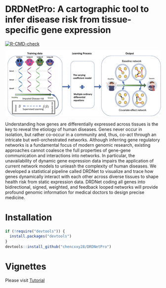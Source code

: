 # DRDNetPro: A cartographic tool to infer disease risk from tissue-specific gene expression
<!-- badges: start -->
  [![R-CMD-check](https://github.com/chencxxy28/DRDNetPro/workflows/R-CMD-check/badge.svg)](https://github.com/chencxxy28/DRDNetPro/actions)
<!-- badges: end -->


![](man/figures/workflow.png)

Understanding how genes are differentially expressed across tissues is the key to reveal the etiology of human diseases. Genes never occur in isolation, but rather co-occur in a community and, thus, co-act through an intricate but well-orchestrated networks. Although inferring gene regulatory networks is a fundamental focus of modern genomic research, existing approaches cannot coalesce the full properties of gene-gene communication and interactions into networks. In particular, the unavailability of dynamic gene expression data impairs the application of current network models to unleash the complexity of human diseases. We developed a statistical pipeline called DRDNet to visualize and trace how genes dynamically interact with each other across diverse tissues to shape health risk from static expression data. DRDNet coding all genes into bidirectional, signed, weighted, and feedback looped networks will provide profound genomic information for medical doctors to design precise medicine. 

# Installation

``` r
if (!require("devtools")) {
  install.packages("devtools")
}
devtools::install_github("chencxxy28/DRDNetPro")
```

# Vignettes

Please visit [Tutorial](https://chencxxy28.github.io/DRDNetPro/articles/NAME-OF-VIGNETTE.html)

